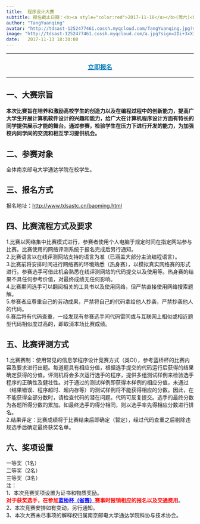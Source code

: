 ```yaml
---
title:  程序设计大赛
subtitle: 报名截止日期：<b><a style="color:red">2017-11-18</a></b>(周六)<br>正式比赛日期：<b><a style="color:red">2017-11-25</a></b>(周六)
author: "TangYuanqing"
avatar: "http://tdsast-1252477461.cossh.myqcloud.com/TangYuanqing.jpg?sign=+iqc5a5wI5L42gOkkmXibwgT/NNhPTEyNTI0Nzc0NjEmaz1BS0lENTRyUm95ZGpMbzU5MmlRWmloVDJPcEJOTUNwR3VaUDImZT0xNTEzMTgwMDY1JnQ9MTUxMDU4ODA2NSZyPTY2MzQ1ODk0MiZmPS9UYW5nWXVhbnFpbmcuanBnJmI9dGRzYXN0"
image: "http://tdsast-1252477461.cossh.myqcloud.com/a.jpg?sign=2Di+3xXiZJiLjJGnRfN0VUXnU+JhPTEyNTI0Nzc0NjEmaz1BS0lENTRyUm95ZGpMbzU5MmlRWmloVDJPcEJOTUNwR3VaUDImZT0xNTEzMTc5MzQ4JnQ9MTUxMDU4NzM0OCZyPTE2ODYwNjcwOSZmPS9hLmpwZyZiPXRkc2FzdA=="
date:   2017-11-13 18:30:00
---
```



---
### <center><a href="http://www.tdsastc.cn/baoming.html" style="color:#007bbb">立即报名</a></center>  
---
## 一、大赛宗旨  
#### 本次比赛旨在培养和激励高校学生的创造力以及在编程过程中的创新能力，提高广大学生开展计算机软件设计的兴趣和能力，给广大在计算机程序设计方面有特长的同学提供展示才能的舞台。通过参赛，检验学生在压力下进行开发的能力，为加强校内同学间的交流和相互学习提供机会。

## 二、参赛对象  
全体南京邮电大学通达学院在校学生。  
## 三、报名方式  
报名地址：<http://www.tdsastc.cn/baoming.html>  
## 四、比赛流程方式及要求  
1.比赛以网络集中比赛模式进行，参赛者使用个人电脑于规定时间在指定网站参与比赛。比赛使用的网络评测系统于报名完成后另行通知。  
2.比赛语言以在线评测网站支持的语言为准（已涵盖大部分主流编程语言）。  
3.比赛前将安排时间进行网络赛的环境熟悉（热身赛），以模拟真实网络赛的形式进行。参赛选手可借此机会熟悉在线评测网站的代码提交以及使用等。热身赛的结果不具任何参考价值，对最终成绩无任何影响。  
4.比赛期间选手可以翻阅相关的工具书以及使用网络，但严禁直接使用网络搜索题解。  
5.参赛者应尊重自己的劳动成果，严禁将自己的代码拿给他人抄袭，严禁抄袭他人的代码。  
6.赛后将有代码查重，一经发现有参赛选手间代码雷同或与互联网上相似或相近题型代码相似度过高的，即取消本场比赛成绩。    
## 五、比赛评测方式  
1.比赛赛制：使用常见的信息学程序设计竞赛方式（类OI），参考蓝桥杯的比赛内容及要求进行出题。每道题具有相应分值，根据选手提交的代码运行后获得的结果确定获得的分值。评测机将会多次运行选手的程序，提供多组测试样例来检验选手程序的正确性及健壮性。对于通过的测试样例即获得本样例的相应分值，未通过（结果错误、程序超时、超内存等）的测试样例将不能获得相应的分数。因此，在不能获得全部分数时，请检查代码的潜在问题。代码可反复提交。选手的最终分数为各题所得分数的累加。如最终选手的得分相同，则以选手率先得相应分数进行排名。  
2.结果评定：比赛成绩将于比赛结束后即确定（暂定），经过代码查重之后剔除违规选手后确定最终获奖名单。  

## 六、奖项设置
一等奖（1名）  
二等奖（2名）  
三等奖（3名）  
注：  
1、本次竞赛奖项设置为证书和物质奖励。  
<b style="color:red">对于获奖选手，在参加<a style="color:blue" href="http://dasai.lanqiao.cn/pages/dasai/curren_item.html">蓝桥杯（省赛）</a>赛事时报销相应的报名以及交通费用</b>。  
2、本次竞赛安排如有变动，另行通知。  
3、本次大赛未尽事项的解释权归属南京邮电大学通达学院科协与技术协会。  
